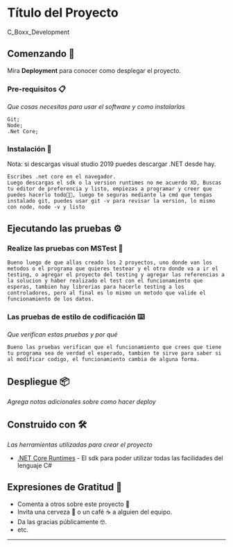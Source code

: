 # Título del Proyecto

C_Boxx_Development

## Comenzando 🚀


Mira **Deployment** para conocer como desplegar el proyecto.


### Pre-requisitos 📋

_Que cosas necesitas para usar el software y como instalarlas_

```
Git;
Node;
.Net Core;
```

### Instalación 🔧


Nota: si descargas visual studio 2019 puedes descargar .NET desde hay.
```
Escribes .net core en el navegador. 
Luego descargas el sdk o la version runtimes no me acuerdo XD, Buscas tu editor de preferencia y listo, empiezas a programar y creer que puedes hacerlo todo🤣🤣, luego te seguras mediante la cmd que tengas instalado git, puedes usar git -v para revisar la version, lo mismo con node, node -v y listo
```


## Ejecutando las pruebas ⚙️


### Realize las pruebas con MSTest 🔩


```
Bueno luego de que allas creado los 2 proyectos, uno donde van los metodos o el programa que quieres testear y el otro donde va a ir el testing, o agregar el proyecto del testing y agregar las referencias a la solucion y haber realizado el test con el funcionamiento que esperas, tambien hay librerias para hacerle testing a los controladores, pero al final es lo mismo un metodo que valide el funcionamiento de los datos.
```

### Las pruebas de estilo de codificación ⌨️

_Que verifican estas pruebas y por qué_

```
Bueno las pruebas verifican que el funcionamiento que crees que tiene tu programa sea de verdad el esperado, tambien te sirve para saber si al modificar codigo, el funcionamiento cambia de alguna forma.
```

## Despliegue 📦

_Agrega notas adicionales sobre como hacer deploy_

## Construido con 🛠️

_Las herramientas utilizadas para crear el proyecto_
* [.NET Core Runtimes](https://dotnet.microsoft.com/download) - El sdk para poder utilizar todas las facilidades del lenguaje C#


## Expresiones de Gratitud 🎁

* Comenta a otros sobre este proyecto 📢
* Invita una cerveza 🍺 o un café ☕ a alguien del equipo. 
* Da las gracias públicamente 🤓.
* etc.



---
